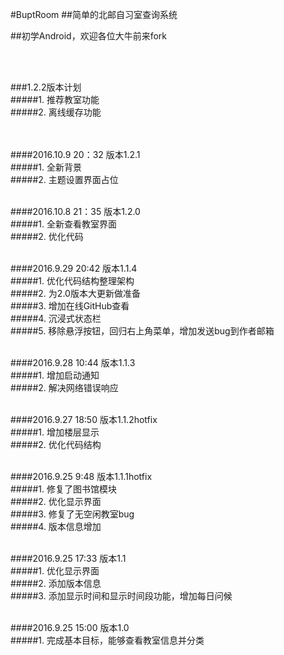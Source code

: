 #BuptRoom
##简单的北邮自习室查询系统

##初学Android，欢迎各位大牛前来fork

<br><br>


###1.2.2版本计划<br>
#####1. 推荐教室功能<br>
#####2. 离线缓存功能<br><br><br>

####2016.10.9 20：32  版本1.2.1<br>
#####1. 全新背景<br>
#####2. 主题设置界面占位<br><br>


####2016.10.8 21：35  版本1.2.0<br>
#####1. 全新查看教室界面<br>
#####2. 优化代码<br><br>


####2016.9.29 20:42  版本1.1.4<br>
#####1. 优化代码结构整理架构<br>
#####2. 为2.0版本大更新做准备<br>
#####3. 增加在线GitHub查看<br>
#####4. 沉浸式状态栏<br>
#####5. 移除悬浮按钮，回归右上角菜单，增加发送bug到作者邮箱<br><br>

####2016.9.28 10:44  版本1.1.3<br>
#####1. 增加启动通知<br>
#####2. 解决网络错误响应<br><br>

####2016.9.27 18:50  版本1.1.2hotfix<br>
#####1. 增加楼层显示<br>
#####2. 优化代码结构<br><br>


####2016.9.25 9:48  版本1.1.1hotfix<br>
#####1. 修复了图书馆模块<br>
#####2. 优化显示界面<br>
#####3. 修复了无空闲教室bug<br>
#####4. 版本信息增加<br><br>

####2016.9.25 17:33 版本1.1<br>
#####1. 优化显示界面<br>
#####2. 添加版本信息<br>
#####3. 添加显示时间和显示时间段功能，增加每日问候<br><br>

####2016.9.25 15:00 版本1.0<br>
#####1. 完成基本目标，能够查看教室信息并分类<br><br>
